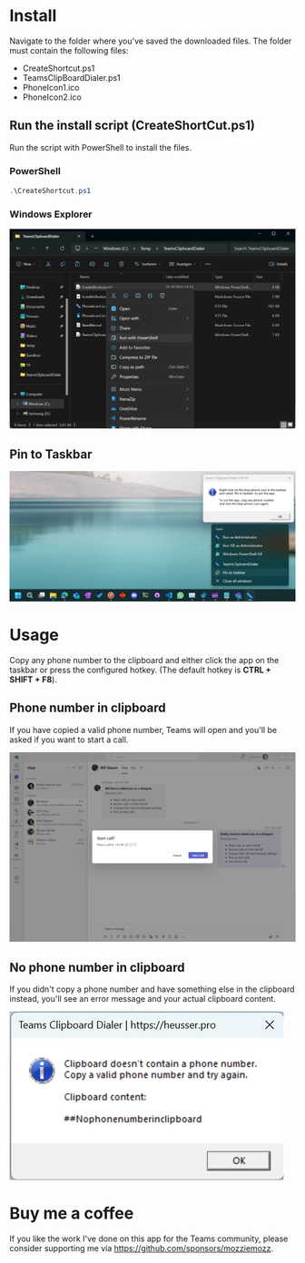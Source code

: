 # Install

Navigate to the folder where you've saved the downloaded files. The folder must contain the following files:

- CreateShortcut.ps1
- TeamsClipBoardDialer.ps1
- PhoneIcon1.ico
- PhoneIcon2.ico

## Run the install script (CreateShortCut.ps1)

Run the script with PowerShell to install the files.

### PowerShell

```powershell
.\CreateShortcut.ps1
```

### Windows Explorer

![run with powershell example](Screenshots/run-with-powershell-example-2023-28-23-23-28-57.png)

## Pin to Taskbar

![pin to taskbar](Screenshots/pin-to-taskbar-2023-32-23-23-32-49.png)

# Usage

Copy any phone number to the clipboard and either click the app on the taskbar or press the configured hotkey. (The default hotkey is **CTRL + SHIFT + F8**).

## Phone number in clipboard

If you have copied a valid phone number, Teams will open and you'll be asked if you want to start a call.

![teams start call](Screenshots/teams-start-call-2023-38-23-23-38-53.png)

## No phone number in clipboard

If you didn't copy a phone number and have something else in the clipboard instead, you'll see an error message and your actual clipboard content.

![no phone number in clipboard](Screenshots/no-phone-number-in-clipboard-2023-40-23-23-40-27.png)

# Buy me a coffee

If you like the work I've done on this app for the Teams community, please consider supporting me via https://github.com/sponsors/mozziemozz.
